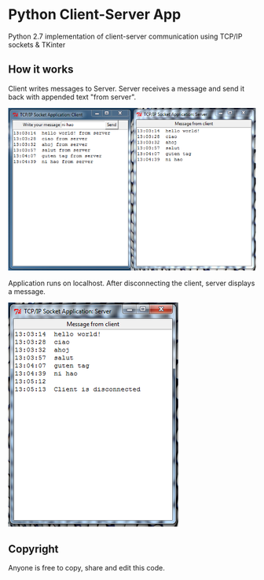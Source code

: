 # Python Client-Server App
Python 2.7 implementation of client-server communication using TCP/IP sockets &amp; TKinter

## How it works

Client writes messages to Server. Server receives a message and send it back with appended text "from server".

![alt tag](https://github.com/Atenna/Python-Client-Server-App/blob/master/img/clientServer.PNG)

Application runs on localhost. After disconnecting the client, server displays a message.

![alt tag](https://github.com/Atenna/Python-Client-Server-App/blob/master/img/clientServer2.PNG)

## Copyright

Anyone is free to copy, share and edit this code. 
